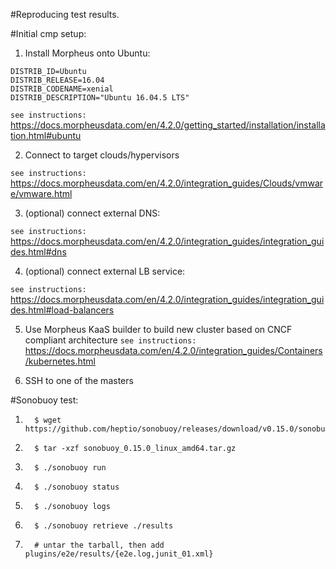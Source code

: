 #Reproducing test results.

#Initial cmp setup:
1.   Install Morpheus onto Ubuntu:
```console
DISTRIB_ID=Ubuntu
DISTRIB_RELEASE=16.04
DISTRIB_CODENAME=xenial
DISTRIB_DESCRIPTION="Ubuntu 16.04.5 LTS"
```

``
see instructions:
``
https://docs.morpheusdata.com/en/4.2.0/getting_started/installation/installation.html#ubuntu

2.  Connect to target clouds/hypervisors

``
see instructions:
``
https://docs.morpheusdata.com/en/4.2.0/integration_guides/Clouds/vmware/vmware.html

3.  (optional) connect external DNS:

``
see instructions:
``
https://docs.morpheusdata.com/en/4.2.0/integration_guides/integration_guides.html#dns

4.  (optional) connect external LB service:

``
see instructions:
``
https://docs.morpheusdata.com/en/4.2.0/integration_guides/integration_guides.html#load-balancers

5.  Use Morpheus KaaS builder to build new cluster based on CNCF compliant architecture
``
see instructions:
``
https://docs.morpheusdata.com/en/4.2.0/integration_guides/Containers/kubernetes.html


6.  SSH to one of the masters

#Sonobuoy test:

1.       $ wget https://github.com/heptio/sonobuoy/releases/download/v0.15.0/sonobuoy_0.15.0_linux_amd64.tar.gz
2.       $ tar -xzf sonobuoy_0.15.0_linux_amd64.tar.gz
3.       $ ./sonobuoy run
4.       $ ./sonobuoy status
5.       $ ./sonobuoy logs
6.       $ ./sonobuoy retrieve ./results
7.       # untar the tarball, then add plugins/e2e/results/{e2e.log,junit_01.xml}

